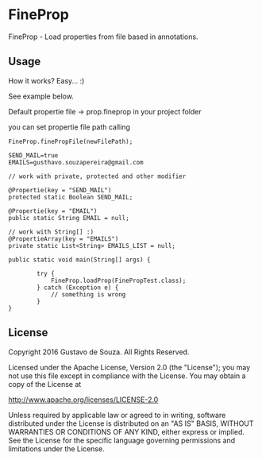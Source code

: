 # FineProp
FineProp - Load properties from file based in annotations.

## Usage
How it works?
Easy... :)

See example below.

Default propertie file -> prop.fineprop in your project folder

you can set propertie file path calling

```
FineProp.finePropFile(newFilePath);
```

```
SEND_MAIL=true
EMAILS=gusthavo.souzapereira@gmail.com
```
```
// work with private, protected and other modifier

@Propertie(key = "SEND_MAIL")
protected static Boolean SEND_MAIL;

@Propertie(key = "EMAIL")
public static String EMAIL = null;

// work with String[] :)
@PropertieArray(key = "EMAILS")
private static List<String> EMAILS_LIST = null;

public static void main(String[] args) {

		try {
			FineProp.loadProp(FinePropTest.class);	
		} catch (Exception e) {
			// something is wrong
		}
}

```

## License
Copyright 2016 Gustavo de Souza. All Rights Reserved.

Licensed under the Apache License, Version 2.0 (the "License");
you may not use this file except in compliance with the License.
You may obtain a copy of the License at

http://www.apache.org/licenses/LICENSE-2.0

Unless required by applicable law or agreed to in writing, software
distributed under the License is distributed on an "AS IS" BASIS,
WITHOUT WARRANTIES OR CONDITIONS OF ANY KIND, either express or implied.
See the License for the specific language governing permissions and
limitations under the License.
